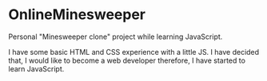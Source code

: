 # OnlineMinesweeper
Personal "Minesweeper clone" project while learning JavaScript.

I have some basic HTML and CSS experience with a little JS. I have decided that, I would like to become a web developer therefore, I have started to learn JavaScript.
